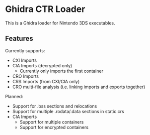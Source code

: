 # Ghidra CTR Loader

This is a Ghidra loader for Nintendo 3DS executables.

## Features

Currently supports:

- CXI Imports
- CIA Imports (decrypted only)
  - Currently only imports the first container
- CRO Imports
- CRS Imports (from CXI/CIA only)
- CRO multi-file analysis (i.e. linking imports and exports together)

Planned:

- Support for .bss sections and relocations
- Support for multiple .rodata/.data sections in static.crs
- CIA Imports
  - Support for multiple containers
  - Support for encrypted containers


